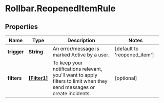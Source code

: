 # Rollbar.ReopenedItemRule

## Properties

Name | Type | Description | Notes
------------ | ------------- | ------------- | -------------
**trigger** | **String** | An error/message is marked Active by a user. | [default to &#39;reopened_item&#39;]
**filters** | [**[Filter1]**](Filter1.md) | To keep your notifications relevant, you&#39;ll want to apply filters to limit when they send messages or create incidents. | [optional] 



